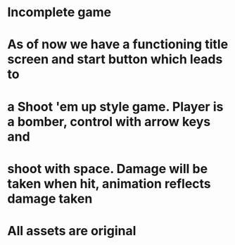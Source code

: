 # Incomplete game

# As of now we have a functioning title screen and start button which leads to 
# a Shoot 'em up style game. Player is a bomber, control with arrow keys and
# shoot with space. Damage will be taken when hit, animation reflects damage taken
# All assets are original

